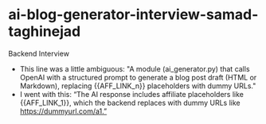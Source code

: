 # ai-blog-generator-interview-samad-taghinejad

Backend Interview

- This line was a little ambiguous: "A module (ai_generator.py) that calls OpenAI with a structured prompt to generate a blog post draft (HTML or Markdown), replacing {{AFF_LINK_n}} placeholders with dummy URLs."
- I went with this:
  “The AI response includes affiliate placeholders like {{AFF_LINK_1}}, which the backend replaces with dummy URLs like https://dummyurl.com/a1.”

